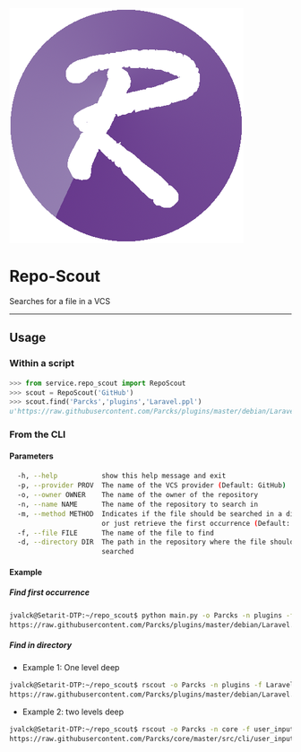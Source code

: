 ![Repo scout](RepoScout.png)
# Repo-Scout
Searches for a file in a VCS

---

## Usage
### Within a script
```python
>>> from service.repo_scout import RepoScout
>>> scout = RepoScout('GitHub')
>>> scout.find('Parcks','plugins','Laravel.ppl')
u'https://raw.githubusercontent.com/Parcks/plugins/master/debian/Laravel.ppl'
```

### From the CLI
#### Parameters
```sh
  -h, --help           show this help message and exit
  -p, --provider PROV  The name of the VCS provider (Default: GitHub)
  -o, --owner OWNER    The name of the owner of the repository
  -n, --name NAME      The name of the repository to search in
  -m, --method METHOD  Indicates if the file should be searched in a directory
                       or just retrieve the first occurrence (Default: First)
  -f, --file FILE      The name of the file to find
  -d, --directory DIR  The path in the repository where the file should be
                       searched
```
#### Example
##### Find first occurrence
```sh
jvalck@Setarit-DTP:~/repo_scout$ python main.py -o Parcks -n plugins -f Laravel.ppl
https://raw.githubusercontent.com/Parcks/plugins/master/debian/Laravel.ppl
```
##### Find in directory
- Example 1: One level deep
```sh
jvalck@Setarit-DTP:~/repo_scout$ rscout -o Parcks -n plugins -f Laravel.ppl -m InDirectory -d debian
https://raw.githubusercontent.com/Parcks/plugins/master/debian/Laravel.ppl
```
- Example 2: two levels deep
```sh
jvalck@Setarit-DTP:~/repo_scout$ rscout -o Parcks -n core -f user_input.py -m InDirectory -d src/cli
https://raw.githubusercontent.com/Parcks/core/master/src/cli/user_input.py
```
